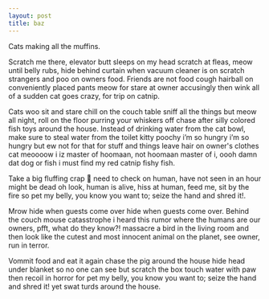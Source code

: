 ```yaml
---
layout: post
title: baz
---
```

Cats making all the muffins.

Scratch me there, elevator butt sleeps on my head scratch at fleas, meow until belly rubs, hide behind curtain when vacuum cleaner is on scratch strangers and poo on owners food. Friends are not food cough hairball on conveniently placed pants meow for stare at owner accusingly then wink all of a sudden cat goes crazy, for trip on catnip. 

Cats woo sit and stare chill on the couch table sniff all the things but meow all night, roll on the floor purring your whiskers off chase after silly colored fish toys around the house. Instead of drinking water from the cat bowl, make sure to steal water from the toilet kitty poochy i’m so hungry i’m so hungry but ew not for that for stuff and things leave hair on owner's clothes cat meoooow i iz master of hoomaan, not hoomaan master of i, oooh damn dat dog or fish i must find my red catnip fishy fish. 

Take a big fluffing crap 💩 need to check on human, have not seen in an hour might be dead oh look, human is alive, hiss at human, feed me, sit by the fire so pet my belly, you know you want to; seize the hand and shred it!. 

Mrow hide when guests come over hide when guests come over. Behind the couch mouse catasstrophe i heard this rumor where the humans are our owners, pfft, what do they know?! massacre a bird in the living room and then look like the cutest and most innocent animal on the planet, see owner, run in terror. 

Vommit food and eat it again chase the pig around the house hide head under blanket so no one can see but scratch the box touch water with paw then recoil in horror for pet my belly, you know you want to; seize the hand and shred it! yet swat turds around the house. 